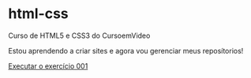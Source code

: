 # html-css
 Curso de HTML5 e CSS3 do CursoemVideo

Estou aprendendo a criar sites e agora vou gerenciar meus reposítorios!

<a href="https://gideao17y.github.io/html-css/">Executar o exercício 001</a>